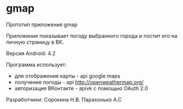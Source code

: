 # gmap

Прототип приложения gmap

Приложение показывает погоду выбранного города и постит его на личную страницу в ВК.

Версия Android: 4.2

Программа использует:
* для отображения карты - api google maps 
* получение погоды - api  http://openweathermap.org/ 
* авторизация ВКонтакте - apivk с помощью OAuth 2.0

Разработчики:
Сорокина Н.В.
Парахонько А.С
